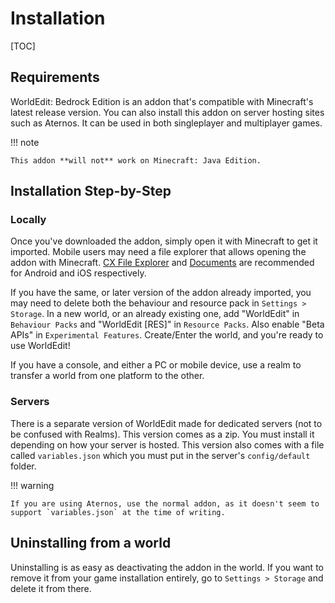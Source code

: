 # Installation

[TOC]

## Requirements

WorldEdit: Bedrock Edition is an addon that's compatible with Minecraft's latest release version. You can also install this addon on server hosting sites such as Aternos. It can be used in both singleplayer and multiplayer games.

!!! note

    This addon **will not** work on Minecraft: Java Edition.

## Installation Step-by-Step

### Locally

Once you've downloaded the addon, simply open it with Minecraft to get it imported. Mobile users may need a file explorer that allows opening the addon with Minecraft. [CX File Explorer](https://play.google.com/store/apps/details?id=com.cxinventor.file.explorer) and [Documents](https://itunes.apple.com/app/id364901807) are recommended for Android and iOS respectively.

If you have the same, or later version of the addon already imported, you may need to delete both the behaviour and resource pack in `Settings > Storage`. In a new world, or an already existing one, add "WorldEdit" in `Behaviour Packs` and "WorldEdit [RES]" in `Resource Packs`. Also enable "Beta APIs" in `Experimental Features`. Create/Enter the world, and you're ready to use WorldEdit!

If you have a console, and either a PC or mobile device, use a realm to transfer a world from one platform to the other.

### Servers

There is a separate version of WorldEdit made for dedicated servers (not to be confused with Realms). This version comes as a zip. You must install it depending on how your server is hosted.
This version also comes with a file called `variables.json` which you must put in the server's `config/default` folder.

!!! warning

    If you are using Aternos, use the normal addon, as it doesn't seem to support `variables.json` at the time of writing.

## Uninstalling from a world

Uninstalling is as easy as deactivating the addon in the world. If you want to remove it from your game installation entirely, go to `Settings > Storage` and delete it from there.
